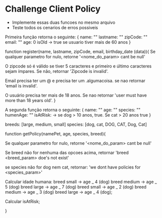 # Challenge Client Policy

- Implemente essas duas funcoes no mesmo arquivo
- Teste todos os cenarios de erros possiveis

Primeira função retorna o seguinte:
{
name: ""
lastname: ""
zipCode: ""
email: ""
age: 0
isOld -> true se usuario tiver mais de 60 anos
}

function register(name, lastname, zipCode, email, birthday_date (data)){
Se qualquer parametro for nulo, retorne '<nome_do_param> cant be null'

O zipcode só é válido se tiver 5 caracteres e primeiro e último caracteres sejam ímpares. Se não, retornar 'Zipcode is invalid'.

Email precisa ter um @ e precisa ter um .algumacoisa. se nao retornar 'email is invalid'.

O usuário precisa ter mais de 18 anos. Se nao retornar 'user must have more than 18 years old'.
}

A segunda função retorna o seguinte:
{
name: ""
age: ""
species: ""
humenAge: ""
isAtRisk: -> se dog > 10 anos, true. Se cat > 20 anos true
}

breeds: [large, medium, small]
species: [dog, cat, DOG, CAT, Dog, Cat]

function getPolicy(namePet, age, species, breed){

Se qualquer parametro for nulo, retorne '<nome_do_param> cant be null'

Se breed não for nenhuma das opcoes acima, retornar 'breed <breed_param> doe's not exist'

se species não for dog nem cat, retornar:
'we dont have policies for <species_param>'

Calcular idade humana:
breed small -> age _ 4 (dog)
breed medium -> age _ 5 (dog)
breed large -> age _ 7 (dog)
breed small -> age _ 2 (dog)
breed medium -> age _ 3 (dog)
breed large -> age _ 4 (dog);

Calcular isAtRisk;

}
